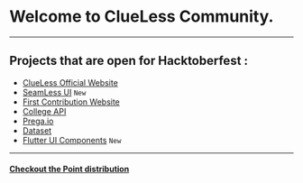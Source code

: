 # Welcome to ClueLess Community.

---

## Projects that are open for Hacktoberfest : 
- [ClueLess Official Website](https://github.com/Clueless-Community/clueless-official-website)
- [SeamLess UI](https://github.com/Clueless-Community/web-ui-kit) ```New```
- [First Contribution Website](https://github.com/Clueless-Community/first-contribution)
- [College API](https://github.com/Clueless-Community/collegeAPI)
- [Prega.io](https://github.com/Clueless-Community/Prega)
- [Dataset](https://github.com/Clueless-Community/Datasets)
- [Flutter UI Components](https://github.com/Clueless-Community/flutter-ui-components)  ```New```

---
#### [Checkout the Point distribution](https://clueless-resources.super.site/hacktoberfest/how-points-are-calculated)
